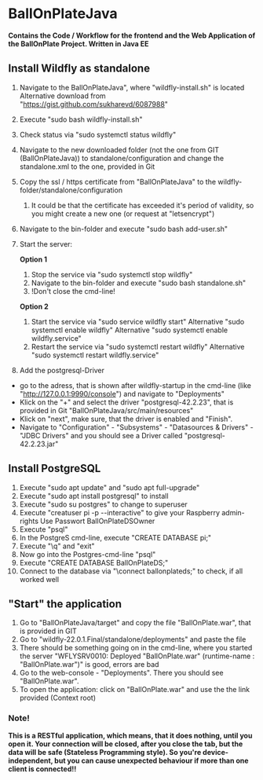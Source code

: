 # BallOnPlateJava
**Contains the Code / Workflow for the frontend and the Web Application of the BallOnPlate Project. Written in Java EE**

## Install Wildfly as standalone
1. Navigate to the BallOnPlateJava", where "wildfly-install.sh" is located
	Alternative download from "https://gist.github.com/sukharevd/6087988"
2. Execute "sudo bash wildfly-install.sh"
3. Check status via "sudo systemctl status wildfly"
4. Navigate to the new downloaded folder (not the one from GIT (BallOnPlateJava)) to standalone/configuration and change the standalone.xml to the one, provided in Git
5. Copy the ssl / https certificate from "BallOnPlateJava" to the wildfly-folder/standalone/configuration
	1. It could be that the certificate has exceeded it's period of validity, so you might create a new one (or request at "letsencrypt")
5. Navigate to the bin-folder and execute "sudo bash add-user.sh"
6. Start the server:

	**Option 1**
	1. Stop the service via "sudo systemctl stop wildfly"
	2. Navigate to the bin-folder and execute "sudo bash standalone.sh"
	3. !Don't close the cmd-line!

	**Option 2**
	1. Start the service via "sudo service wildfly start"
		Alternative "sudo systemctl enable wildfly"
		Alternative "sudo systemctl enable wildfly.service"
	2. Restart the service via "sudo systemctl restart wildfly"
		Alternative "sudo systemctl restart wildfly.service"
	
7. Add the postgresql-Driver
- go to the adress, that is shown after wildfly-startup in the cmd-line (like "http://127.0.0.1:9990/console") and navigate to "Deployments"
- Klick on the "+" and select the driver "postgresql-42.2.23", that is provided in Git "BallOnPlateJava/src/main/resources"
- Klick on "next", make sure, that the driver is enabled and "Finish".
- Navigate to "Configuration" - "Subsystems" - "Datasources & Drivers" - "JDBC Drivers" and you should see a Driver called "postgresql-42.2.23.jar"

	
## Install PostgreSQL
1. Execute "sudo apt update" and "sudo apt full-upgrade"
1. Execute "sudo apt install postgresql" to install
2. Execute "sudo su postgres" to change to superuser
3. Execute "creatuser pi -p --interactive" to give your Raspberry admin-rights
	Use Passwort BallOnPlateDSOwner
4. Execute "psql"
5. In the PostgreS cmd-line, execute "CREATE DATABASE pi;"
6. Execute "\q" and "exit"
7. Now go into the Postgres-cmd-line "psql"
8. Execute "CREATE DATABASE BallOnPlateDS;"
9. Connect to the database via "\connect ballonplateds;" to check, if all worked well

## "Start" the application
1. Go to "BallOnPlateJava/target" and copy the file "BallOnPlate.war", that is provided in GIT
2. Go to "wildfly-22.0.1.Final/standalone/deployments" and paste the file
3. There should be something going on in the cmd-line, where you started the server
	"WFLYSRV0010: Deployed "BallOnPlate.war" (runtime-name : "BallOnPlate.war")" is good, errors are bad
4. Go to the web-console - "Deployments". There you should see "BallOnPlate.war".
5. To open the application: click on "BallOnPlate.war" and use the the link provided (Context root)


### Note!
**This is a RESTful application, which means, that it does nothing, until you open it. Your connection will be closed, after you close the tab, but the data will be safe (Stateless Programming style). So you're device-independent, but you can cause unexpected behaviour if more than one client is connected!!**
